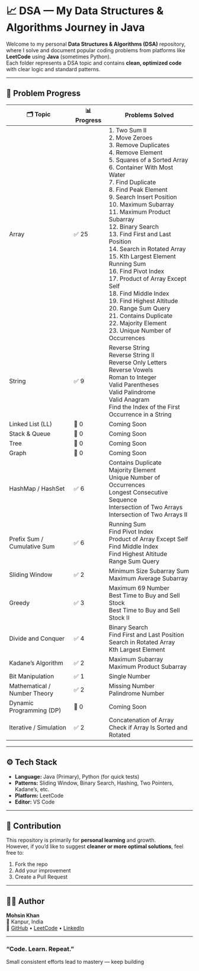 # 📈 DSA — My Data Structures & Algorithms Journey in Java  

Welcome to my personal **Data Structures & Algorithms (DSA)** repository, where I solve and document popular coding problems from platforms like **LeetCode** using **Java** (sometimes Python).  
Each folder represents a DSA topic and contains **clean, optimized code** with clear logic and standard patterns.


---

## 🧩 Problem Progress

| 🗂️ Topic | 📊 Progress | Problems Solved |
|-----------|------------|----------------|
| Array | ✅ 25 | 1. Two Sum II<br>2. Move Zeroes<br>3. Remove Duplicates<br>4. Remove Element<br>5. Squares of a Sorted Array<br>6. Container With Most Water<br>7. Find Duplicate<br>8. Find Peak Element<br>9. Search Insert Position<br>10. Maximum Subarray<br>11. Maximum Product Subarray<br>12. Binary Search<br>13. Find First and Last Position<br>14. Search in Rotated Array<br>15.  Kth Largest Element<br>Running Sum<br>16. Find Pivot Index<br>17. Product of Array Except Self<br>18. Find Middle Index<br>19. Find Highest Altitude<br>20. Range Sum Query<br>21. Contains Duplicate<br>22. Majority Element<br>23. Unique Number of Occurrences |
| String | ✅ 9 | Reverse String<br>Reverse String II<br>Reverse Only Letters<br>Reverse Vowels<br>Roman to Integer<br>Valid Parentheses<br>Valid Palindrome<br>Valid Anagram<br>Find the Index of the First Occurrence in a String |
| Linked List (LL) | 🚧 0 | Coming Soon |
| Stack & Queue | 🚧 0 | Coming Soon |
| Tree | 🚧 0 | Coming Soon |
| Graph | 🚧 0 | Coming Soon |
| HashMap / HashSet | ✅ 6 | Contains Duplicate<br>Majority Element<br>Unique Number of Occurrences<br>Longest Consecutive Sequence<br>Intersection of Two Arrays<br>Intersection of Two Arrays II |
| Prefix Sum / Cumulative Sum | ✅ 6 | Running Sum<br>Find Pivot Index<br>Product of Array Except Self<br>Find Middle Index<br>Find Highest Altitude<br>Range Sum Query |
| Sliding Window | ✅ 2 | Minimum Size Subarray Sum<br>Maximum Average Subarray |
| Greedy | ✅ 3 | Maximum 69 Number<br>Best Time to Buy and Sell Stock<br>Best Time to Buy and Sell Stock II |
| Divide and Conquer | ✅ 4 | Binary Search<br>Find First and Last Position<br>Search in Rotated Array<br>Kth Largest Element |
| Kadane’s Algorithm | ✅ 2 | Maximum Subarray<br>Maximum Product Subarray |
| Bit Manipulation | ✅ 1 | Single Number |
| Mathematical / Number Theory | ✅ 2 | Missing Number<br>Palindrome Number |
| Dynamic Programming (DP) | 🚧 0 | Coming Soon |
| Iterative / Simulation | ✅ 2 | Concatenation of Array<br>Check if Array Is Sorted and Rotated |

---

## ⚙️ Tech Stack

- **Language:** Java (Primary), Python (for quick tests)  
- **Patterns:** Sliding Window, Binary Search, Hashing, Two Pointers, Kadane’s, etc.  
- **Platform:** LeetCode  
- **Editor:** VS Code  



---

## 💬 Contribution

This repository is primarily for **personal learning** and growth.  
However, if you’d like to suggest **cleaner or more optimal solutions**, feel free to:
1. Fork the repo  
2. Add your improvement  
3. Create a Pull Request  

---

## 👨‍💻 Author

**Mohsin Khan**  
📍 Kanpur, India  
🔗 [GitHub](https://github.com/mohsinkhan85090) • [LeetCode](https://leetcode.com/u/mohsin85090) • [LinkedIn](https://linkedin.com/in/mohsin-khan-aiml)

---

###  “Code. Learn. Repeat.”  
Small consistent efforts lead to mastery — keep building 
